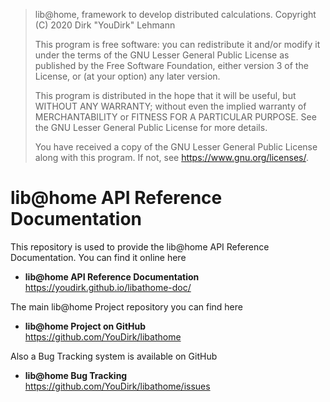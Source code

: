 > lib@home, framework to develop distributed calculations.
> Copyright (C) 2020  Dirk "YouDirk" Lehmann
>
> This program is free software: you can redistribute it and/or modify
> it under the terms of the GNU Lesser General Public License as
> published by the Free Software Foundation, either version 3 of the
> License, or (at your option) any later version.
>
> This program is distributed in the hope that it will be useful,
> but WITHOUT ANY WARRANTY; without even the implied warranty of
> MERCHANTABILITY or FITNESS FOR A PARTICULAR PURPOSE.  See the
> GNU Lesser General Public License for more details.
>
> You have received a copy of the GNU Lesser General Public License
> along with this program.  If not, see <https://www.gnu.org/licenses/>.


lib@home API Reference Documentation
====================================

This repository is used to provide the lib@home API Reference
Documentation.  You can find it online here

* **lib@home API Reference Documentation**  
  https://youdirk.github.io/libathome-doc/

The main lib@home Project repository you can find here

* **lib@home Project on GitHub**  
  https://github.com/YouDirk/libathome

Also a Bug Tracking system is available on GitHub

* **lib@home Bug Tracking**  
  https://github.com/YouDirk/libathome/issues
